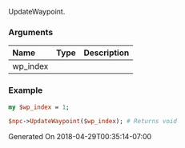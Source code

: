 UpdateWaypoint.
### Arguments
**Name**|**Type**|**Description**
:---|:---|:---
wp_index||

### Example

```perl
my $wp_index = 1;

$npc->UpdateWaypoint($wp_index); # Returns void
```


Generated On 2018-04-29T00:35:14-07:00